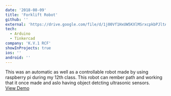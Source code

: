 ```yaml
---
date: '2018-08-09'
title: 'Forklift Robot'
github: ''
external: 'https://drive.google.com/file/d/1j00Vf1HxUW5KXlMSrxcpkbPJltAaqLlJ/view?usp=sharing'
tech:
  - Arduino
  - Tinkercad
company: 'K.V.1 RCF'
showInProjects: true
ios: ''
android: ''
---
```


This was an automatic as well as a controllable robot made by using raspberry pi during my 12th class. This robot can rember path and working that it once made and aslo having object detcting ultrasonic sensors.<br>
[View Demo](https://drive.google.com/file/d/1j00Vf1HxUW5KXlMSrxcpkbPJltAaqLlJ/view?usp=sharing)